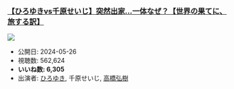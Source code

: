 ### [【ひろゆきvs千原せいじ】突然出家…一体なぜ？【世界の果てに、旅する訳】](https://www.youtube.com/watch?v=IF8q8JbwYxw)
[![](https://img.youtube.com/vi/IF8q8JbwYxw/sddefault.jpg)](https://www.youtube.com/watch?v=IF8q8JbwYxw)
-   公開日: 2024-05-26
-   視聴数: 562,624
-   **いいね数: 6,305**
-   出演者: [ひろゆき](/rehacq_fan/people/ひろゆき "wikilink"), 千原せいじ, [高橋弘樹](/rehacq_fan/people/高橋弘樹 "wikilink")
